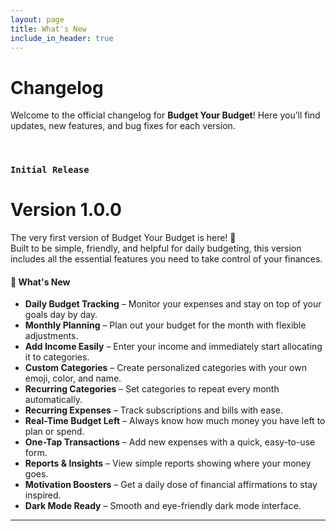 ```yaml
---
layout: page
title: What's New
include_in_header: true
---
```


# Changelog

Welcome to the official changelog for **Budget Your Budget**! Here you’ll find updates, new features, and bug fixes for each version.

<br>

### `Initial Release`

# **Version 1.0.0**

The very first version of Budget Your Budget is here! 🎉  
Built to be simple, friendly, and helpful for daily budgeting, this version includes all the essential features you need to take control of your finances.

#### 🎉 What's New

- **Daily Budget Tracking** – Monitor your expenses and stay on top of your goals day by day.
- **Monthly Planning** – Plan out your budget for the month with flexible adjustments.
- **Add Income Easily** – Enter your income and immediately start allocating it to categories.
- **Custom Categories** – Create personalized categories with your own emoji, color, and name.
- **Recurring Categories** – Set categories to repeat every month automatically.
- **Recurring Expenses** – Track subscriptions and bills with ease.
- **Real-Time Budget Left** – Always know how much money you have left to plan or spend.
- **One-Tap Transactions** – Add new expenses with a quick, easy-to-use form.
- **Reports & Insights** – View simple reports showing where your money goes.
- **Motivation Boosters** – Get a daily dose of financial affirmations to stay inspired.
- **Dark Mode Ready** – Smooth and eye-friendly dark mode interface.

---

<br>
